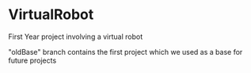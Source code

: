VirtualRobot
============

First Year project involving a virtual robot

"oldBase" branch contains the first project which we used as a base for future projects


